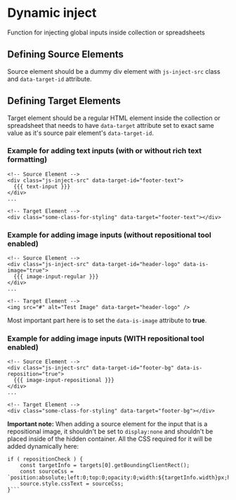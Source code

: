 # Dynamic inject
Function for injecting global inputs inside collection or spreadsheets

## Defining Source Elements
Source element should be a dummy div element with `js-inject-src` class and `data-target-id` attribute.

## Defining Target Elements
Target element should be a regular HTML element inside the collection or spreadsheet that needs to have
`data-target` attribute set to exact same value as it's source pair element's `data-target-id`.

### Example for adding text inputs (with or without rich text formatting)
```
<!-- Source Element -->
<div class="js-inject-src" data-target-id="footer-text">
  {{{ text-input }}}
</div>
...

<!-- Target Element -->
<div class="some-class-for-styling" data-target="footer-text"></div>
```
### Example for adding image inputs (without repositional tool enabled)
```
<!-- Source Element -->
<div class="js-inject-src" data-target-id="header-logo" data-is-image="true">
  {{{ image-input-regular }}}
</div>
...

<!-- Target Element -->
<img src="#" alt="Test Image" data-target="header-logo" />
```
Most important part here is to set the `data-is-image` attribute to **true**.

### Example for adding image inputs (WITH repositional tool enabled)
```
<!-- Source Element -->
<div class="js-inject-src" data-target-id="footer-bg" data-is-reposition="true">
  {{{ image-input-repositional }}}
</div>
...

<!-- Target Element -->
<div class="some-class-for-styling" data-target="footer-bg"></div>
```
**Important note:** When adding a source element for the input that is a repositional image, it shouldn't be set to `display:none` and shouldn't be placed inside of the hidden container. All the CSS required for it will be added dynamically here:
```      
if ( repositionCheck ) {
    const targetInfo = targets[0].getBoundingClientRect();
    const sourceCss = `position:absolute;left:0;top:0;opacity:0;width:${targetInfo.width}px;height:${targetInfo.height}px;`;
    source.style.cssText = sourceCss;
}```
   
